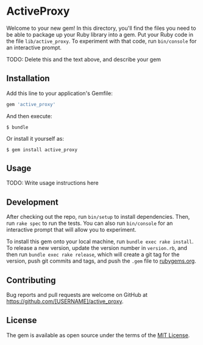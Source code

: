 # ActiveProxy

Welcome to your new gem! In this directory, you'll find the files you need to be able to package up your Ruby library into a gem. Put your Ruby code in the file `lib/active_proxy`. To experiment with that code, run `bin/console` for an interactive prompt.

TODO: Delete this and the text above, and describe your gem

## Installation

Add this line to your application's Gemfile:

```ruby
gem 'active_proxy'
```

And then execute:

    $ bundle

Or install it yourself as:

    $ gem install active_proxy

## Usage

TODO: Write usage instructions here

## Development

After checking out the repo, run `bin/setup` to install dependencies. Then, run `rake spec` to run the tests. You can also run `bin/console` for an interactive prompt that will allow you to experiment.

To install this gem onto your local machine, run `bundle exec rake install`. To release a new version, update the version number in `version.rb`, and then run `bundle exec rake release`, which will create a git tag for the version, push git commits and tags, and push the `.gem` file to [rubygems.org](https://rubygems.org).

## Contributing

Bug reports and pull requests are welcome on GitHub at https://github.com/[USERNAME]/active_proxy.

## License

The gem is available as open source under the terms of the [MIT License](https://opensource.org/licenses/MIT).
